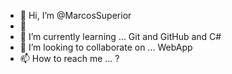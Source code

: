 - 👋 Hi, I’m @MarcosSuperior
- 👀 
- 🌱 I’m currently learning ... Git and GitHub and C#
- 💞️ I’m looking to collaborate on ... WebApp
- 📫 How to reach me ... ?


<!---
MarcosSuperior/MarcosSuperior is a ✨ special ✨ repository because its `README.md` (this file) appears on your GitHub profile.
You can click the Preview link to take a look at your changes.
--->
